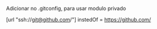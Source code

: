 Adicionar no .gitconfig, para usar modulo privado

[url "ssh://git@github.com/"]
        instedOf = https://github.com/